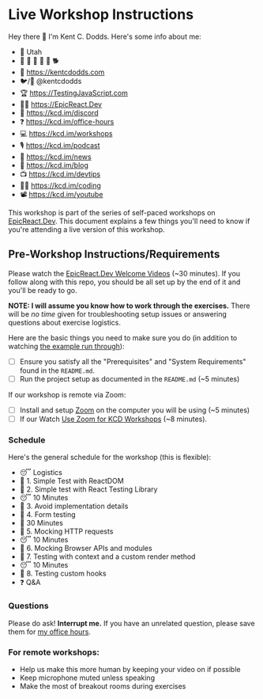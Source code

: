 # Live Workshop Instructions

Hey there 👋 I'm Kent C. Dodds. Here's some info about me:

- 🏡 Utah
- 👩 👧 👦 👦 👦 🐕
- 🏢 https://kentcdodds.com
- 🐦/🐙 @kentcdodds
- 🏆 https://TestingJavaScript.com
- 👩‍🚀 https://EpicReact.Dev
- 💬 https://kcd.im/discord
- ❓ https://kcd.im/office-hours
- 💻 https://kcd.im/workshops
- 🎙 https://kcd.im/podcast
- 💌 https://kcd.im/news
- 📝 https://kcd.im/blog
- 📺 https://kcd.im/devtips
- 👨‍💻 https://kcd.im/coding
- 📽 https://kcd.im/youtube

This workshop is part of the series of self-paced workshops on
[EpicReact.Dev](https://epicreact.dev). This document explains a few things
you'll need to know if you're attending a live version of this workshop.

## Pre-Workshop Instructions/Requirements

Please watch the
[EpicReact.Dev Welcome Videos](https://epicreact.dev/modules/welcome-to-epic-react)
(~30 minutes). If you follow along with this repo, you should be all set up by
the end of it and you'll be ready to go.

**NOTE: I will assume you know how to work through the exercises.** There will
be _no time_ given for troubleshooting setup issues or answering questions about
exercise logistics.

Here are the basic things you need to make sure you do (in addition to watching
[the example run through](https://epicreact.dev/modules/welcome-to-epic-react/example-runthrough)):

- [ ] Ensure you satisfy all the "Prerequisites" and "System Requirements" found
      in the `README.md`.
- [ ] Run the project setup as documented in the `README.md` (~5 minutes)

If our workshop is remote via Zoom:

- [ ] Install and setup [Zoom](https://zoom.us) on the computer you will be
      using (~5 minutes)
- [ ] If our Watch
      [Use Zoom for KCD Workshops](https://egghead.io/lessons/egghead-use-zoom-for-kcd-workshops)
      (~8 minutes).

### Schedule

Here's the general schedule for the workshop (this is flexible):

- 😴 Logistics
- 💪 1. Simple Test with ReactDOM
- 💪 2. Simple test with React Testing Library
- 😴 10 Minutes
- 💪 3. Avoid implementation details
- 💪 4. Form testing
- 🌮 30 Minutes
- 💪 5. Mocking HTTP requests
- 😴 10 Minutes
- 💪 6. Mocking Browser APIs and modules
- 💪 7. Testing with context and a custom render method
- 😴 10 Minutes
- 💪 8. Testing custom hooks
- ❓ Q&A

### Questions

Please do ask! **Interrupt me.** If you have an unrelated question, please save
them for [my office hours](https://kcd.im/office-hours).

### For remote workshops:

- Help us make this more human by keeping your video on if possible
- Keep microphone muted unless speaking
- Make the most of breakout rooms during exercises
